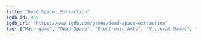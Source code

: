 ```yaml
---
title: "Dead Space: Extraction"
igdb_id: 985
igdb_url: "https://www.igdb.com/games/dead-space-extraction"
tag: ["Main game", "Dead Space", "Electronic Arts", "Visceral Games", "Eurocom Entertainment Software", "Shooter", "Single player", "Co-operative", "First person", "Science fiction", "Horror", "Survival"]
---
```

